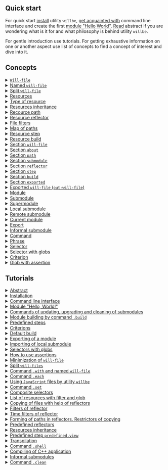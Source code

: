 ## Quick start

For quick start [install](<./tutorial/Instalation.md>) utility `willbe`, [get acquainted with](<./tutorial/CLI.md>) command line interface and create the first [module "Hello World"](<./tutorial/HelloWorld.md>). [Read](<./tutorial/Abstract.md>) abstract if you are wondering what is it for and what philosophy is behind utility `willbe`.

For gentle introduction use tutorials. For getting exhaustive information on one or another aspect use list of concepts to find a concept of interest and dive into it.

## Concepts

<details>
  <summary><a href="./concept/WillFile.md"><code>Will-file</code>  </a></summary>
  Config for describing and building a module. Each formal module has such file.
</details>
<details>
  <summary><a href="./concept/WillFileNamedAndSplit.md#Named-will-file">Named <code>will-file</code></a></summary>
  Kind of <code>will-file</code> which has nonstandard name. It makes possible to have multiple modules with different names in a directory.
</details>
<details>
  <summary><a href="./concept/WillFileNamedAndSplit.md#Split-will-file">Split <code>will-file</code></a></summary>
  Splitted <code>will-file</code> on two files - one for importing data another for exporting. Make possible splitting data related building and development of a module and data related its exporting and reusing by another modules.
</details>
<details>
  <summary><a href="./concept/Structure.md#Resources">Resources</a></summary>
  Structural and functional element of <code>will-file</code>. Resources of the same type collected in a section.
</details>
<details>
  <summary><a href="./concept/Structure.md#Type-of-resource">Type of resource</a></summary>
  Functionality associated with group of resources restricted by its purpose. Examples of types of resources: path, submodule, step, build. Each type of resources has its own purpose and is treated by the utility differently.
</details>
<details>
  <summary><a href="./concept/Inheritance.md">Resources inheritance</a></summary>
  Approach of description of a module according to wich <code>will-file</code> can reuse (inherit) value of fields of other resource(s) of the same type.
</details>
<details>
  <summary><a href="./concept/Paths.md#Path">Recource path</a></summary>
    Recource to describe file structure of the module, it has file paths to files of the module. Paths are collected in section <code>path</code>.
</details>
<details>
  <summary><a href="./concept/Reflectors.md#Resource-reflector">Resource reflector</a></summary>
  Resource of section <code>reflector</code>, technique to describe set of files to perform an operation on this set of files.
</details>
<details>
  <summary><a href="./concept/ReflectorFileFilter.md">File filters</a></summary>
  Technique to describe conditions of selection required files for some operation on group of files. Reflector has two file filters: <code>src</code> and <code>dst</code>.
</details>
<details>
  <summary><a href="./concept/Reflectors.md#map-of-paths">Map of paths</a></summary>
  A field of a reflector and a technique to describe set of files to include as many files as required and to exclude unwanted files with help of excluding conditions and globs. 
</details>
<details>
  <summary><a href="./concept/Steps.md#Resource-step">Resource step</a></summary>
  <code>Step</code> section resource which is an  executing instruction of module building.
</details>
<details>
  <summary><a href="./concept/Builds.md#Resource-build">Resource build</a></summary>
  Sequence and conditions of procedures execution for module constructing.
</details>
<details>
  <summary><a href="./concept/Structure.md#Section-will-file">Section <code>will-file</code></a></summary>
  Higher structural element of <code>will-file</code> which consists of resources of single type or fields, which describe the module.
</details>
<details>
  <summary><a href="./concept/SectionAbout.md">Section <code>about</code></a></summary>
  The section has descriptive information about the module.
</details>
<details>
  <summary><a href="./concept/Paths.md#Section-path">Section <code>path</code></a></summary>
  The section has list of paths for fast understanding of files structure of the module.
</details>
<details>
  <summary><a href="./concept/SectionSubmodule.md">Section <code>submodule</code></a></summary>
  The section has information about submodules of the module.
</details>
<details>
  <summary><a href="./concept/Reflectors.md#Section-reflector">Section <code>reflector</code></a></summary>
  The section has reflectors, special type of resource for operation on groups of files.
</details>
<details>
  <summary><a href="./concept/Steps.md#Section-step">Section <code>step</code></a></summary>
  The section has steps which could be used by build for building of the module.
</details>
<details>
  <summary><a href="./concept/Builds.md#Section-build">Section <code>build</code></a></summary>
  Resources of the section describe sequence and conditions of building the module.
</details>
<details>
  <summary><a href="./concept/SectionExported.md">Section <code>exported</code></a></summary>
  Section of <code>out-will-file</code>, programatically generated with exporting of the module. It has list of exported files and it used by other modules for importing the module.
</details>
<details>
  <summary><a href="./concept/Export.md#Exported-will-file-out-will-file">Exported <code>will-file</code> (<code>out-will-file</code>)</a></summary>
  <code>Out-will-file</code> - kind of <code>will-file</code> generated by the utility during exporting of a module. Other modules can use the module importing its <code>out-will-file</code>.
</details>
<details>
  <summary><a href="./concept/Module.md#Module">Module</a></summary>
  Module is set of files described in <code>will-file</code>.
</details>
<details>
  <summary><a href="./concept/Module.md#Submodule">Submodule</a></summary>
  A module with its own <code>will-file</code> which used but other module (supermodule).
</details>
<details>
  <summary><a href="./concept/Module.md#Supermodule">Supermodule</a></summary>
  A module which has other modules (submodules).
</details>
<details>
  <summary><a href="./concept/SubmodulesLocalAndRemote.md#Local-submodule">Local submodule</a></summary>
  A submodule which is located locally.
</details>
<details>
  <summary><a href="./concept/SubmodulesLocalAndRemote.md#Remote-submodule">Remote submodule</a></summary>
  A module which is located remotely. It should be downloaded to be used.
</details>
<details>
  <summary><a href="./concept/ModuleCurrent.md">Current module</a></summary>
  A module on which utility will perform operations. By default the module is loaded from file <code>.will.yml</code> of the current directory.
</details>
<details>
  <summary><a href="./concept/Export.md#Export">Export</a></summary>
  Special kind of build which required for the module to been used by other developers and modules. Result of exporting is artefacts among wich is <code>out-will-file</code>.
</details>
<details>
  <summary><a href="./concept/SubmoduleInformal.md">Informal submodule</a></summary>
  Set of files distribution of which does not have <code>will-file</code>. It's possible to create <code>will-file</code> for such submodule on side of user to use it as a submodule.
</details>
<details>
  <summary><a href="./concept/Command.md#Command">Command</a></summary>
  A string which has phrase which describe intention of developer and desirable result of operation to be done by utility after user enter it. Developer enters command in command line interface.
</details>
<details>
  <summary><a href="./concept/Command.md#Phrase">Phrase</a></summary>
  Word or several words, separated by dot, denotes command which utility will perform.
</details>
<details>
  <summary><a href="./concept/Selectors.md#Selector">Selector</a></summary>
  String-reference on resource or group of resources of the module.
</details>
<details>
  <summary><a href="./concept/Selectors.md#Selector-with-globs">Selector with globs</a></summary>
  Selector which use glob technique for selecting resources of the module.
</details>
<details>
  <summary><a href="./concept/Criterions.md">Criterion</a></summary>
  Element of comparison for selection of resources.
</details>
<details>
  <summary><a href="./concept/Asserts.md">Glob with assertion</a></summary>
  Restriction of glob by number of expected resources which should be found by the selector.
</details>

## Tutorials

<details>
  <summary><a href="./tutorial/Abstract.md">Abstract</a></summary>
  General information. What utility <code>willbe</code> is and what it is not.
</details>
<details>
  <summary><a href="./tutorial/Installation.md">Installation</a></summary>
  Procedure of instalation of utility. <code>willbe</code>
</details>
<details>
  <summary><a href="./tutorial/CLI.md">Command line interface</a></summary>
  How to use command line interface of utility <code>willbe</code>. How to use command <code>.help</code> and command <code>.list</code>.
</details>
<details>
  <summary><a href="./tutorial/HelloWorld.md">Module "Hello, World!"</a></summary>
  Creating module "Hello, World!". Downloading of remote submodule.
</details>
<details>
  <summary><a href="./tutorial/CommandsSubmodules.md">Commands of updating, upgrading and cleaning of submodules</a></summary>
  Commands of updating files of submodules, upgrading submodules rewriting <code>will-file</code> automatically and cleaning of submodules removing downloaded files.
</details>
<details>
  <summary><a href="./tutorial/Build.md">Module building by command <code>.build</code></a></summary>
  Building chosen builds of the module.
</details>
<details>
  <summary><a href="./tutorial/StepsPredefined.md">Predefined steps</a></summary>
  How to use predefined steps for operating remote submodules.
</details>
<details>
  <summary><a href="./tutorial/Criterions.md">Criterions</a></summary>
  How to use criterions for resource selection.
</details>
<details>
  <summary><a href="./tutorial/CriterionDefault.md">Default build</a></summary>
  How to build without explicit argument for command <code>.build</code>.
</details>
<details>
  <summary><a href="./tutorial/ModuleExport.md">Exporting of a module</a></summary>
  Exporting a module to use it by another developer or module.
</details>
<details>
  <summary><a href="./tutorial/SubmodulesLocal.md">Importing of local submodule</a></summary>
  How to use local submodule from another module (supermodule).
</details>
<details>
  <summary><a href="./tutorial/SelectorsWithGlob.md">Selectors with globs</a></summary>
  How to use selectors with globs.
</details>
<details>
  <summary><a href="./tutorial/AssertsUsing.md">How to use assertions</a></summary>
  How assertions help to avoid errors during development.
</details>
<details>
  <summary><a href="./tutorial/WillFileMinimization.md">Minimization of <code>will-file</code></a></summary>
  How to minimize <code>will-file</code> with help of instantiation of sets of criterions.
</details>
<details>
  <summary><a href="./tutorial/WillFileSplit.md">Split <code>will-files</code></a></summary>
  How to create and use a module with split <code>will-fileми</code>.
</details>
<details>
  <summary><a href="./tutorial/WillFileNamed.md">Command <code>.with</code> and named <code>will-file</code></a></summary>
  How to use command <code>.with</code>? What is named <code>will-file</code>?
</details>
<details>
  <summary><a href="./tutorial/CommandEach.md">Command <code>.each</code></a></summary>
  How to use command <code>.each</code> for executing same operation for each module or submodule.
</details>
<details>
  <summary><a href="./tutorial/StepJS.md">Using <code>JavaScript</code> files by utility <code>willbe</code></a></summary>
  How to use JavaScript files by utility <code>willbe</code> for complicated scenarios of builds.
</details>
<details>
  <summary><a href="./tutorial/CommandSet.md">Command <code>.set</code></a></summary>
  How to use command <code>.set</code> to change state of the utility, for example to change level of verbosity.
</details>
<details>
  <summary><a href="./tutorial/SelectorComposite.md">Composite selectors</a></summary>
  How to use composite selectors for selecting of resources of submodules.
</details>
<details>
  <summary><a href="./tutorial/CommandsListSearch.md">List of resources with filter and glob</a></summary>
  How to request for list of resources which satisfy filter and glob.
</details>
<details>
  <summary><a href="./tutorial/ReflectorUsing.md">Copying of files with help of reflectors</a></summary>
  How to copy files with help of reflectors, field <code>recursive</code> of reflector.
</details>
<details>
  <summary><a href="./tutorial/ReflectorFilters.md">Filters of reflector</a></summary>
  How to use filters of reflectors for selection of files for coping.
</details>
<details>
  <summary><a href="./tutorial/ReflectorTimeFilters.md">Time filters of reflector</a></summary>
  How to use filters to select files by age.
</details>
<details>
  <summary><a href="./tutorial/ReflectorFSControl.md">Forming of paths in reflectors. Restrictors of copying</a></summary>
  Describe algorithm of path forming and explicit copying restrictions.
</details>
<details>
  <summary><a href="./tutorial/ReflectorsPredefined.md">Predefined reflectors</a></summary>
  How to use predefined reflectors to split debug and release files and how to build a multibuild.
</details>
<details>
  <summary><a href="./tutorial/ResourceInheritance.md">Resources inheritance</a></summary>
  How to use resource inheritance to reuse data.
</details>
<details>
  <summary><a href="./tutorial/StepView.md">Predefined step <code>predefined.view</code></a></summary>
  How to use predefined step <code>predefined.view</code> to view file.
</details>
<details>
  <summary><a href="./tutorial/StepTranspile.md">Transpilation</a></summary>
  How to use predefined step <code>predefined.transpile</code> to transpile <code>JavaScript</code> files or concatenate them.
</details>
<details>
  <summary><a href="./tutorial/CommandShell.md">Command <code>.shell</code> </a></summary>
  A command to call external application by utility <code>willbe</code> for chosen modules or submodules.
</details>
<details>
  <summary><a href="./tutorial/WillbeAsMake.md">Compiling of С++ application</a></summary>
  How to use utility <code>willbe</code> for compiling С++ application.
</details>
<details>
  <summary><a href="./tutorial/SubmoduleInformal.md">Informal submodules</a></summary>
  Importing of informal submodules.
</details>
<details>
  <summary><a href="./tutorial/CommandClean.md">Command  <code>.clean</code></a></summary>
  How to use command <code>.clean</code> for deleting generated and downloaded files.
</details>
